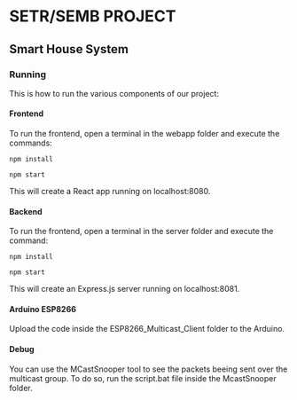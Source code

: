 # SETR/SEMB PROJECT
## Smart House System

### Running

This is how to run the various components of our project:

#### Frontend
To run the frontend, open a terminal in the webapp folder and execute the commands:

```npm install```

```npm start```

This will create a React app running on localhost:8080.

#### Backend
To run the frontend, open a terminal in the server folder and execute the command:

```npm install```

```npm start```

This will create an Express.js server running on localhost:8081.

#### Arduino ESP8266
Upload the code inside the ESP8266_Multicast_Client folder to the Arduino.

#### Debug
You can use the MCastSnooper tool to see the packets beeing sent over the multicast group. To do so, run the script.bat file inside the McastSnooper folder.
